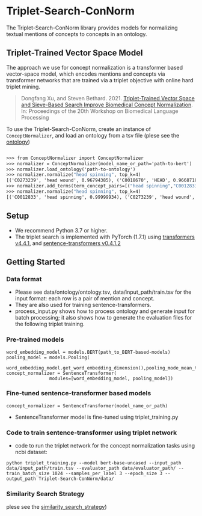 # Triplet-Search-ConNorm
The Triplet-Search-ConNorm library provides models for normalizing textual mentions of concepts to concepts in an ontology.

## Triplet-Trained Vector Space Model
The approach we use for concept normalization is a transformer based vector-space model, which encodes mentions and concepts via transformer networks that are trained via a triplet objective with online hard triplet mining.

> Dongfang Xu, and Steven Bethard. 2021.
> [Triplet-Trained Vector Space and Sieve-Based Search Improve Biomedical Concept Normalization](https://www.aclweb.org/anthology/2021.bionlp-1.2).
> In: Proceedings of the 20th Workshop on Biomedical Language Processing

To use the Triplet-Search-ConNorm, create an instance of `ConceptNormalizer`, and load an ontology from a tsv file (plese see the [ontology](https://github.com/dongfang91/Triplet-Search-ConNorm/blob/main/data/ontology/ontology.tsv))

```python3.8

>>> from ConceptNormalizer import ConceptNormalizer
>>> normalizer = ConceptNormalizer(model_name_or_path='path-to-bert')
>>> normalizer.load_ontology('path-to-ontology')
>>> normalizer.normalize("head spinning", top_k=4)
[('C0273239', 'head wound', 0.96794385), ('C0018670', 'HEAD', 0.96687186), ('C0018670', 'head', 0.96687186), ('C0230420', 'legs', 0.96390116)]
>>> normalizer.add_terms(term_concept_pairs=[("head spinning","C0012833")])
>>> normalizer.normalize("head spinning", top_k=4)
[('C0012833', 'head spinning', 0.99999934), ('C0273239', 'head wound', 0.96794385), ('C0018670', 'HEAD', 0.96687186), ('C0018670', 'head', 0.96687186)]
```



## Setup
* We recommend Python 3.7 or higher.
* The triplet search is implemented with PyTorch (1.7.1) using [transformers v4.4.1](https://github.com/huggingface/transformers), and [sentence-transformers v0.4.1.2](https://github.com/UKPLab/sentence-transformers)

## Getting Started

### Data format
 * Please see data/ontology/ontology.tsv, data/input_path/train.tsv for the input format: each row is a pair of mention and concept.
 * They are also used for training sentence-transformers.
 * process_input.py shows how to process ontology and generate input for batch processing;
 it also shows how to generate the evaluation files for the following triplet training.

### Pre-trained models
```
word_embedding_model = models.BERT(path_to_BERT-based-models)
pooling_model = models.Pooling(
                word_embedding_model.get_word_embedding_dimension(),pooling_mode_mean_tokens=True)
concept_normalizer = SentenceTransformer(
                modules=[word_embedding_model, pooling_model])
```

### Fine-tuned sentence-transformer based models
```
concept_normalizer = SentenceTransformer(model_name_or_path)
```
 * SentenceTransformer model is fine-tuned using triplet_training.py

### Code to train sentence-transformer using triplet network
* code to run the triplet network for the concept normalization tasks using ncbi dataset:
```
python triplet_training.py --model bert-base-uncased --input_path data/input_path/train.tsv --evaluator_path data/evaluator_path/ --train_batch_size 1024 --samples_per_label 3 --epoch_size 3 --output_path Triplet-Search-ConNorm/data/
```


### Similarity Search Strategy
plese see the [similarity_search_strategy](https://github.com/dongfang91/Triplet-Search-ConNorm/blob/main/similarity_search_strategy/))
